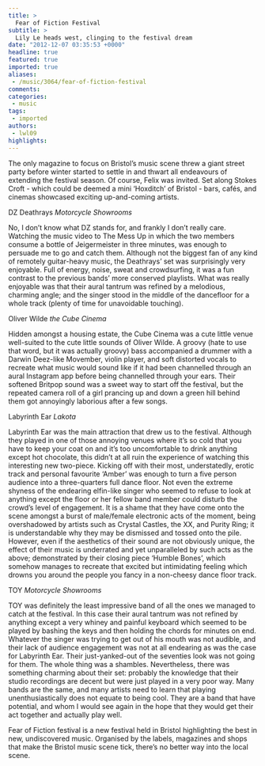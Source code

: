 ```yaml
---
title: >
  Fear of Fiction Festival
subtitle: >
  Lily Le heads west, clinging to the festival dream
date: "2012-12-07 03:35:53 +0000"
headline: true
featured: true
imported: true
aliases:
 - /music/3064/fear-of-fiction-festival
comments:
categories:
 - music
tags:
 - imported
authors:
 - lwl09
highlights:
---
```


The only magazine to focus on Bristol’s music scene threw a giant street party before winter started to settle in and thwart all endeavours of extending the festival season. Of course, Felix was invited. Set along Stokes Croft - which could be deemed a mini ‘Hoxditch’ of Bristol - bars, cafés, and cinemas showcased exciting up-and-coming artists.

DZ Deathrays
_Motorcycle Showrooms_

No, I don’t know what DZ stands for, and frankly I don’t really care. Watching the music video to The Mess Up in which the two members consume a bottle of Jeigermeister in three minutes, was enough to persuade me to go and catch them. Although not the biggest fan of any kind of remotely guitar-heavy music, the Deathrays’ set was surprisingly very enjoyable. Full of energy, noise, sweat and crowdsurfing, it was a fun contrast to the previous bands’ more conserved playlists. What was really enjoyable was that their aural tantrum was refined by a melodious, charming angle; and the singer stood in the middle of the dancefloor for a whole track (plenty of time for unavoidable touching).

Oliver Wilde
_the Cube Cinema_

Hidden amongst a housing estate, the Cube Cinema was a cute little venue well-suited to the cute little sounds of Oliver Wilde. A groovy (hate to use that word, but it was actually groovy) bass accompanied a drummer with a Darwin Deez-like Movember, violin player, and soft distorted vocals to recreate what music would sound like if it had been channelled through an aural Instagram app before being channelled through your ears. Their softened Britpop sound was a sweet way to start off the festival, but the repeated camera roll of a girl prancing up and down a green hill behind them got annoyingly laborious after a few songs.

Labyrinth Ear
_Lakota_

Labyrinth Ear was the main attraction that drew us to the festival. Although they played in one of those annoying venues where it’s so cold that you have to keep your coat on and it’s too uncomfortable to drink anything except hot chocolate, this didn’t at all ruin the experience of watching this interesting new two-piece. Kicking off with their most, understatedly, erotic track and personal favourite ‘Amber’ was enough to turn a five person audience into a three-quarters full dance floor. Not even the extreme shyness of the endearing elfin-like singer who seemed to refuse to look at anything except the floor or her fellow band member could disturb the crowd’s level of engagement. It is a shame that they have come onto the scene amongst a burst of male/female electronic acts of the moment, being overshadowed by artists such as Crystal Castles, the XX, and Purity Ring; it is understandable why they may be dismissed and tossed onto the pile. However, even if the aesthetics of their sound are not obviously unique, the effect of their music is underrated and yet unparalleled by such acts as the above; demonstrated by their closing piece ‘Humble Bones’, which somehow manages to recreate that excited but intimidating feeling which drowns you around the people you fancy in a non-cheesy dance floor track.

TOY
_Motorcycle Showrooms_

TOY was definitely the least impressive band of all the ones we managed to catch at the festival. In this case their aural tantrum was not refined by anything except a very whiney and painful keyboard which seemed to be played by bashing the keys and then holding the chords for minutes on end. Whatever the singer was trying to get out of his mouth was not audible, and their lack of audience engagement was not at all endearing as was the case for Labyrinth Ear. Their just-yanked-out of the seventies look was not going for them. The whole thing was a shambles. Nevertheless, there was something charming about their set: probably the knowledge that their studio recordings are decent but were just played in a very poor way. Many bands are the same, and many artists need to learn that playing unenthusiastically does not equate to being cool. They are a band that have potential, and whom I would see again in the hope that they would get their act together and actually play well.

Fear of Fiction festival is a new festival held in Bristol highlighting the best in new, undiscovered music. Organised by the labels, magazines and shops that make the Bristol music scene tick, there’s no better way into the local scene.
